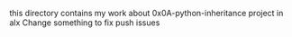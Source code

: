 this directory contains my work about 0x0A-python-inheritance project in alx
Change something to fix push issues
